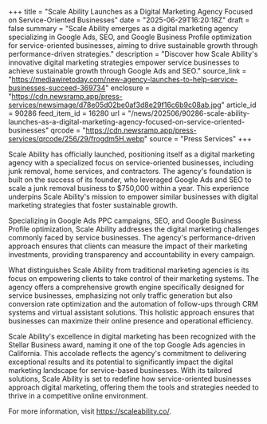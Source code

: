 +++
title = "Scale Ability Launches as a Digital Marketing Agency Focused on Service-Oriented Businesses"
date = "2025-06-29T16:20:18Z"
draft = false
summary = "Scale Ability emerges as a digital marketing agency specializing in Google Ads, SEO, and Google Business Profile optimization for service-oriented businesses, aiming to drive sustainable growth through performance-driven strategies."
description = "Discover how Scale Ability's innovative digital marketing strategies empower service businesses to achieve sustainable growth through Google Ads and SEO."
source_link = "https://mediawiretoday.com/new-agency-launches-to-help-service-businesses-succeed-369734"
enclosure = "https://cdn.newsramp.app/press-services/newsimage/d78e05d02be0af3d8e29f16c6b9c08ab.jpg"
article_id = 90286
feed_item_id = 16280
url = "/news/202506/90286-scale-ability-launches-as-a-digital-marketing-agency-focused-on-service-oriented-businesses"
qrcode = "https://cdn.newsramp.app/press-services/qrcode/256/29/frogdm5H.webp"
source = "Press Services"
+++

<p>Scale Ability has officially launched, positioning itself as a digital marketing agency with a specialized focus on service-oriented businesses, including junk removal, home services, and contractors. The agency's foundation is built on the success of its founder, who leveraged Google Ads and SEO to scale a junk removal business to $750,000 within a year. This experience underpins Scale Ability's mission to empower similar businesses with digital marketing strategies that foster sustainable growth.</p><p>Specializing in Google Ads PPC campaigns, SEO, and Google Business Profile optimization, Scale Ability addresses the digital marketing challenges commonly faced by service businesses. The agency's performance-driven approach ensures that clients can measure the impact of their marketing investments, providing transparency and accountability in every campaign.</p><p>What distinguishes Scale Ability from traditional marketing agencies is its focus on empowering clients to take control of their marketing systems. The agency offers a comprehensive growth engine specifically designed for service businesses, emphasizing not only traffic generation but also conversion rate optimization and the automation of follow-ups through CRM systems and virtual assistant solutions. This holistic approach ensures that businesses can maximize their online presence and operational efficiency.</p><p>Scale Ability's excellence in digital marketing has been recognized with the Stellar Business award, naming it one of the top Google Ads agencies in California. This accolade reflects the agency's commitment to delivering exceptional results and its potential to significantly impact the digital marketing landscape for service-based businesses. With its tailored solutions, Scale Ability is set to redefine how service-oriented businesses approach digital marketing, offering them the tools and strategies needed to thrive in a competitive online environment.</p><p>For more information, visit <a href="https://scaleability.co/" rel="nofollow" target="_blank">https://scaleability.co/</a>.</p>